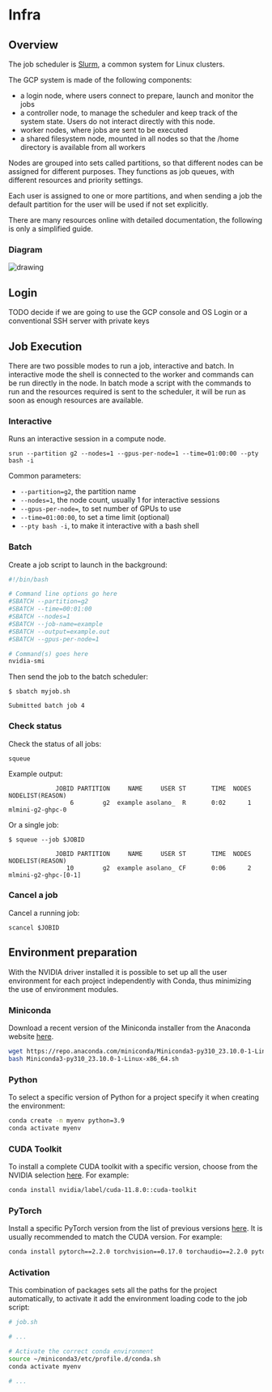 # Infra

## Overview

The job scheduler is [Slurm](https://slurm.schedmd.com/), a common system for Linux clusters.

The GCP system is made of the following components:

- a login node, where users connect to prepare, launch and monitor the jobs
- a controller node, to manage the scheduler and keep track of the system state. Users do not interact directly with this node.
- worker nodes, where jobs are sent to be executed
- a shared filesystem node, mounted in all nodes so that the /home directory is available from all workers

Nodes are grouped into sets called partitions, so that different nodes can be assigned for different purposes. They functions as job queues, with different resources and priority settings.

Each user is assigned to one or more partitions, and when sending a job the default partition for the user will be used if not set explicitly.

There are many resources online with detailed documentation, the following is only a simplified guide.

### Diagram

![drawing](infra_environment.png)

## Login

TODO decide if we are going to use the GCP console and OS Login or a conventional SSH server with private keys

## Job Execution

There are two possible modes to run a job, interactive and batch. In interactive mode the shell is connected to the worker and commands can be run directly in the node. In batch mode a script with the commands to run and the resources required is sent to the scheduler, it will be run as soon as enough resources are available.

### Interactive

Runs an interactive session in a compute node.

```shell
srun --partition g2 --nodes=1 --gpus-per-node=1 --time=01:00:00 --pty bash -i
```

Common parameters:

- `--partition=g2`, the partition name
- `--nodes=1`, the node count, usually 1 for interactive sessions
- `--gpus-per-node=`, to set number of GPUs to use
- `--time=01:00:00`, to set a time limit (optional)
- `--pty bash -i`, to make it interactive with a bash shell

### Batch

Create a job script to launch in the background:

```bash
#!/bin/bash

# Command line options go here
#SBATCH --partition=g2
#SBATCH --time=00:01:00
#SBATCH --nodes=1
#SBATCH --job-name=example
#SBATCH --output=example.out
#SBATCH --gpus-per-node=1

# Command(s) goes here
nvidia-smi
```

Then send the job to the batch scheduler:

```shell
$ sbatch myjob.sh

Submitted batch job 4
```

### Check status

Check the status of all jobs:

```shell
squeue
```

Example output:

```shell
             JOBID PARTITION     NAME     USER ST       TIME  NODES NODELIST(REASON)
                 6        g2  example asolano_  R       0:02      1 mlmini-g2-ghpc-0
```

Or a single job:

```shell
$ squeue --job $JOBID

             JOBID PARTITION     NAME     USER ST       TIME  NODES NODELIST(REASON)
                10        g2  example asolano_ CF       0:06      2 mlmini-g2-ghpc-[0-1]
```

### Cancel a job

Cancel a running job:

```shell
scancel $JOBID
```

## Environment preparation

With the NVIDIA driver installed it is possible to set up all the user environment for each project independently with Conda, thus minimizing the use of environment modules.

### Miniconda

Download a recent version of the Miniconda installer from the Anaconda website [here](https://docs.anaconda.com/free/miniconda/miniconda-other-installer-links/#linux-installers).

```bash
wget https://repo.anaconda.com/miniconda/Miniconda3-py310_23.10.0-1-Linux-x86_64.sh
bash Miniconda3-py310_23.10.0-1-Linux-x86_64.sh
```

### Python

To select a specific version of Python for a project specify it when creating the environment:

```bash
conda create -n myenv python=3.9
conda activate myenv
```

### CUDA Toolkit

To install a complete CUDA toolkit with a specific version, choose from the NVIDIA selection [here](https://anaconda.org/nvidia/cuda-toolkit). For example:

```bash
conda install nvidia/label/cuda-11.8.0::cuda-toolkit
```

### PyTorch

Install a specific PyTorch version from the list of previous versions [here](https://pytorch.org/get-started/previous-versions/). It is usually recommended to match the CUDA version. For example:

```bash
conda install pytorch==2.2.0 torchvision==0.17.0 torchaudio==2.2.0 pytorch-cuda=11.8 -c pytorch -c nvidia
```

### Activation

This combination of packages sets all the paths for the project automatically, to activate it add the environment loading code to the job script:

```bash
# job.sh

# ...

# Activate the correct conda environment
source ~/miniconda3/etc/profile.d/conda.sh
conda activate myenv

# ...
```
